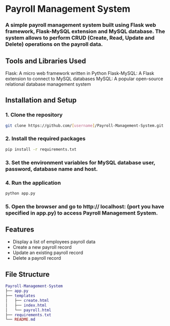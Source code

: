 # Payroll Management System

### A simple payroll management system built using Flask web framework, Flask-MySQL extension and MySQL database. The system allows to perform CRUD (Create, Read, Update and Delete) operations on the payroll data.

## Tools and Libraries Used
Flask: A micro web framework written in Python
Flask-MySQL: A Flask extension to connect to MySQL databases
MySQL: A popular open-source relational database management system

## Installation and Setup
### 1. Clone the repository
```bash
git clone https://github.com/[username]/Payroll-Management-System.git 
```

### 2. Install the required packages
```bash
pip install -r requirements.txt
```

### 3. Set the environment variables for MySQL database user, password, database name and host.

### 4. Run the application

```bash
python app.py
```

### 5. Open the browser and go to http:// localhost: (port you have specified in app.py) to access Payroll Management System.

## Features
* Display a list of employees payroll data
* Create a new payroll record
* Update an existing payroll record
* Delete a payroll record

## File Structure
```lua
Payroll-Management-System
├── app.py
├── templates
│   ├── create.html
│   ├── index.html
│   └── payroll.html
├── requirements.txt
└── README.md
```



